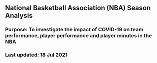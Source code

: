 ## National Basketball Association (NBA) Season Analysis
### Purpose: To investigate the impact of COVID-19 on team performance, player performance and player minutes in the NBA
### Last updated: 18 Jul 2021
